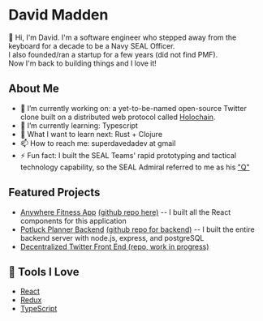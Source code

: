 # David Madden

👋 Hi, I'm David.
I'm a software engineer who stepped away from the keyboard for a decade to be a Navy SEAL Officer. <br>
I also founded/ran a startup for a few years (did not find PMF).<br>
                                   Now I'm back to building things and I love it!

## About Me

- 🔭 I’m currently working on: a yet-to-be-named open-source Twitter clone built on a distributed web protocol called [Holochain](https://www.holochain.org).
- 🌱 I’m currently learning: Typescript
- 🤔 What I want to learn next: Rust + Clojure
- 📫 How to reach me: superdavedadev at gmail
- ⚡ Fun fact: I built the SEAL Teams' rapid prototyping and tactical technology capability, so the SEAL Admiral referred to me as his ["Q"](https://en.wikipedia.org/wiki/Q_(James_Bond))

## Featured Projects
- [Anywhere Fitness App](https://anywhere-fitness-2-kappa.vercel.app/) [(github repo here)](https://github.com/bw-anywherefitness-happyfuntime/front-end)
-- I built all the React components for this application
- [Potluck Planner Backend](https://potluck-shenanigans.herokuapp.com/) [(github repo for backend)](https://github.com/Potluck-build/backend)
-- I built the entire backend server with node.js, express, and postgreSQL
- [Decentralized Twitter Front End (repo, work in progress)](https://github.com/DaveMadden/birb-react)

## 🔧 Tools I Love

- [React](https://reactjs.org/)
- [Redux](https://redux.js.org)
- [TypeScript](https://www.typescriptlang.org/)
